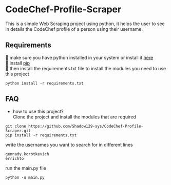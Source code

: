 # CodeChef-Profile-Scraper
This is a simple Web Scraping project using python, it helps the user to see in details the CodeChef profile of a person using their username.

## Requirements
:small_red_triangle_down: make sure you have python installed in your system or install it [here](https://www.python.org/downloads/)<br/>
:small_red_triangle_down: install [pip](https://pip.pypa.io/en/stable/)<br/>
:small_red_triangle_down: then install the requirements.txt file to install the modules you need to use this project<br/>
```terminal
python install -r requirements.txt
```

## FAQ
- how to use this project?<br/>
Clone the project and install the modules that are required
```terminal
git clone https://github.com/Shadow129-sys/CodeChef-Profile-Scraper.git
pip install -r requirements.txt
```
write the usernames you want to search for in different lines
```text
gennady.korotkevich
errichto
```
run the main.py file
```terminal
python -u main.py
```

